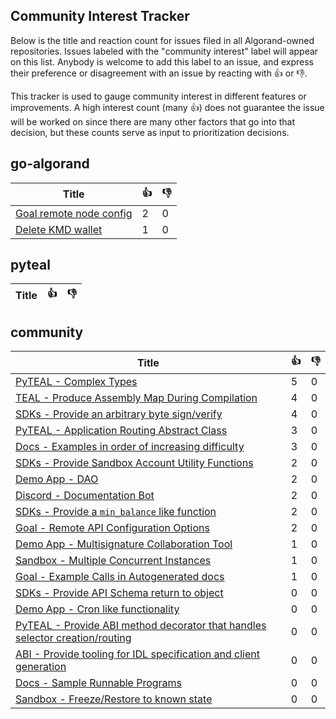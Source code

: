 
Community Interest Tracker
----------------------

Below is the title and reaction count for issues filed in all Algorand-owned repositories. Issues labeled with the "community interest" label will appear on this list. Anybody is welcome to add this label to an issue, and express their preference or disagreement with an issue by reacting with :+1: or :-1:.

This tracker is used to gauge community interest in different features or improvements. A high interest count (many :+1:) does not guarantee the issue will be worked on since there are many other factors that go into that decision, but these counts serve as input to prioritization decisions.

## go-algorand
| Title | :+1: | :-1: |
| ----- | -- | ---- |
| [Goal remote node config](https://github.com/algorand/go-algorand/issues/2904) | 2 | 0 |
| [Delete KMD wallet](https://github.com/algorand/go-algorand/issues/3249) | 1 | 0 |

## pyteal
| Title | :+1: | :-1: |
| ----- | -- | ---- |

## community
| Title | :+1: | :-1: |
| ----- | -- | ---- |
| [PyTEAL - Complex Types](https://github.com/algorand-devrel/community/issues/7) | 5 | 0 |
| [TEAL - Produce Assembly Map During Compilation](https://github.com/algorand-devrel/community/issues/17) | 4 | 0 |
| [SDKs - Provide an arbitrary byte sign/verify](https://github.com/algorand-devrel/community/issues/10) | 4 | 0 |
| [PyTEAL - Application Routing Abstract Class](https://github.com/algorand-devrel/community/issues/8) | 3 | 0 |
| [Docs - Examples in order of increasing difficulty](https://github.com/algorand-devrel/community/issues/5) | 3 | 0 |
| [SDKs - Provide Sandbox Account Utility Functions](https://github.com/algorand-devrel/community/issues/20) | 2 | 0 |
| [Demo App - DAO](https://github.com/algorand-devrel/community/issues/16) | 2 | 0 |
| [Discord - Documentation Bot](https://github.com/algorand-devrel/community/issues/13) | 2 | 0 |
| [SDKs - Provide a `min_balance` like function](https://github.com/algorand-devrel/community/issues/9) | 2 | 0 |
| [Goal - Remote API Configuration Options](https://github.com/algorand-devrel/community/issues/2) | 2 | 0 |
| [Demo App - Multisignature Collaboration Tool](https://github.com/algorand-devrel/community/issues/14) | 1 | 0 |
| [Sandbox - Multiple Concurrent Instances](https://github.com/algorand-devrel/community/issues/4) | 1 | 0 |
| [Goal - Example Calls in Autogenerated docs](https://github.com/algorand-devrel/community/issues/1) | 1 | 0 |
| [SDKs - Provide API Schema return to object ](https://github.com/algorand-devrel/community/issues/19) | 0 | 0 |
| [Demo App - Cron like functionality](https://github.com/algorand-devrel/community/issues/15) | 0 | 0 |
| [PyTEAL - Provide ABI method decorator that handles selector creation/routing](https://github.com/algorand-devrel/community/issues/12) | 0 | 0 |
| [ABI - Provide tooling for IDL specification and client generation](https://github.com/algorand-devrel/community/issues/11) | 0 | 0 |
| [Docs - Sample Runnable Programs](https://github.com/algorand-devrel/community/issues/6) | 0 | 0 |
| [Sandbox - Freeze/Restore to known state](https://github.com/algorand-devrel/community/issues/3) | 0 | 0 |
